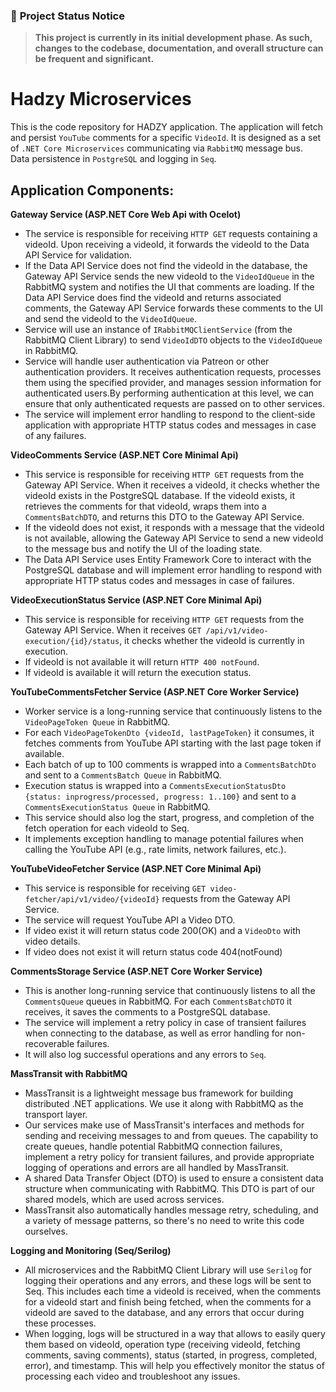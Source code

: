 
### 🚧 **Project Status Notice**

>**This project is currently in its initial development phase. As such, changes to the codebase, documentation, and overall structure can be frequent and significant.** 

# Hadzy Microservices
This is the code repository for HADZY application.
The application will fetch and persist ```YouTube``` comments for a specific ```VideoId```.
It is designed as a set of ```.NET Core Microservices``` communicating via ```RabbitMQ``` message bus.  
Data persistence in ```PostgreSQL``` and logging in ```Seq```.

## Application Components:
**Gateway Service (ASP.NET Core Web Api with Ocelot)**
* The service is responsible for receiving ```HTTP GET``` requests containing a videoId. Upon receiving a videoId, it forwards the videoId to the Data API Service for validation.
* If the Data API Service does not find the videoId in the database, the Gateway API Service sends the new videoId to the ```VideoIdQueue``` in the RabbitMQ system and notifies the UI that comments are loading. If the Data API Service does find the videoId and returns associated comments, the Gateway API Service forwards these comments to the UI and send the videoId to the ```VideoIdQueue```.
* Service will use an instance of ```IRabbitMQClientService``` (from the RabbitMQ Client Library) to send ```VideoIdDTO``` objects to the ```VideoIdQueue``` in RabbitMQ.
* Service will handle user authentication via Patreon or other authentication providers. It receives authentication requests, processes them using the specified provider, and manages session information for authenticated users.By performing authentication at this level, we can ensure that only authenticated requests are passed on to other services.
* The service will implement error handling to respond to the client-side application with appropriate HTTP status codes and messages in case of any failures.

**VideoComments Service (ASP.NET Core Minimal Api)**
* This service is responsible for receiving ```HTTP GET``` requests from the Gateway API Service. When it receives a videoId, it checks whether the videoId exists in the PostgreSQL database. If the videoId exists, it retrieves the comments for that videoId, wraps them into a ```CommentsBatchDTO```, and returns this DTO to the Gateway API Service.
* If the videoId does not exist, it responds with a message that the videoId is not available, allowing the Gateway API Service to send a new videoId to the message bus and notify the UI of the loading state.
* The Data API Service uses Entity Framework Core to interact with the PostgreSQL database and will implement error handling to respond with appropriate HTTP status codes and messages in case of failures.

**VideoExecutionStatus Service (ASP.NET Core Minimal Api)**
* This service is responsible for receiving ```HTTP GET``` requests from the Gateway API Service. When it receives ```GET /api/v1/video-execution/{id}/status```, it checks whether the videoId is currently in execution.
* If videoId is not available it will return ```HTTP 400 notFound```.
* If videoId is available it will return the execution status.

**YouTubeCommentsFetcher Service (ASP.NET Core Worker Service)**
* Worker service is a long-running service that continuously listens to the ```VideoPageToken Queue``` in RabbitMQ.
* For each ```VideoPageTokenDto {videoId, lastPageToken}``` it consumes, it fetches comments from YouTube API starting with the last page token if available.
* Each batch of up to 100 comments is wrapped into a ```CommentsBatchDto``` and sent to a ```CommentsBatch Queue``` in RabbitMQ.
* Execution status is wrapped into a ```CommentsExecutionStatusDto {status: inprogress/processed, progress: 1..100}``` and sent to a ```CommentsExecutionStatus Queue``` in RabbitMQ.
* This service should also log the start, progress, and completion of the fetch operation for each videoId to Seq.
* It implements exception handling to manage potential failures when calling the YouTube API (e.g., rate limits, network failures, etc.).

**YouTubeVideoFetcher Service (ASP.NET Core Minimal Api)**
* This service is responsible for receiving ```GET video-fetcher/api/v1/video/{videoId}``` requests from the Gateway API Service.
* The service will request YouTube API a Video DTO.
* If video exist it will return status code 200(OK) and a ```VideoDto``` with video details.
* If video does not exist it will return status code 404(notFound)

**CommentsStorage Service (ASP.NET Core Worker Service)**
* This is another long-running service that continuously listens to all the ```CommentsQueue``` queues in RabbitMQ. For each ```CommentsBatchDTO``` it receives, it saves the comments to a PostgreSQL database.
* The service will implement a retry policy in case of transient failures when connecting to the database, as well as error handling for non-recoverable failures.
* It will also log successful operations and any errors to ```Seq```.

**MassTransit with RabbitMQ**
* MassTransit is a lightweight message bus framework for building distributed .NET applications. We use it along with RabbitMQ as the transport layer.
* Our services make use of MassTransit's interfaces and methods for sending and receiving messages to and from queues. The capability to create queues, handle potential RabbitMQ connection failures, implement a retry policy for transient failures, and provide appropriate logging of operations and errors are all handled by MassTransit.
* A shared Data Transfer Object (DTO) is used to ensure a consistent data structure when communicating with RabbitMQ. This DTO is part of our shared models, which are used across services.
* MassTransit also automatically handles message retry, scheduling, and a variety of message patterns, so there's no need to write this code ourselves.

**Logging and Monitoring (Seq/Serilog)**
* All microservices and the RabbitMQ Client Library will use ```Serilog``` for logging their operations and any errors, and these logs will be sent to Seq. This includes each time a videoId is received, when the comments for a videoId start and finish being fetched, when the comments for a videoId are saved to the database, and any errors that occur during these processes.
* When logging, logs will be structured in a way that allows to easily query them based on videoId, operation type (receiving videoId, fetching comments, saving comments), status (started, in progress, completed, error), and timestamp. This will help you effectively monitor the status of processing each video and troubleshoot any issues.
